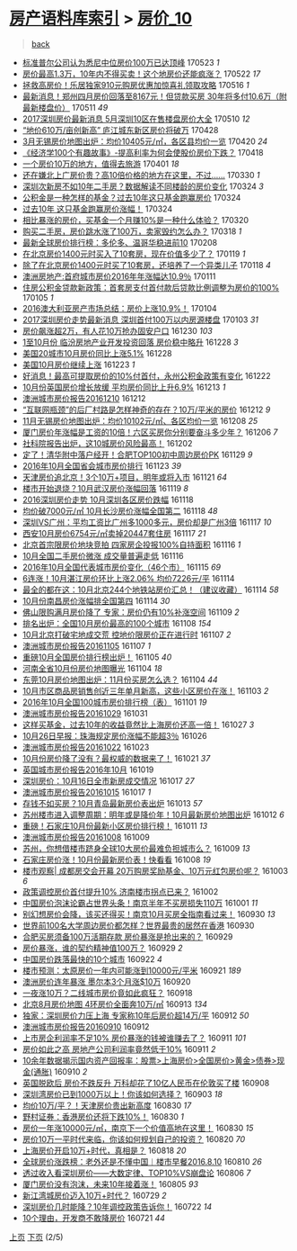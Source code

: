 [房产语料库索引](../../README.md)  > [房价_10](房价_10.md)
====
> [back](../README.md)

- [标准普尔公司认为悉尼中位房价100万已达顶峰](http://jkwz.applinzi.com/ittc/6970808476115665924.html#%E6%A0%87%E5%87%86%E6%99%AE%E5%B0%94%E5%85%AC%E5%8F%B8%E8%AE%A4%E4%B8%BA%E6%82%89%E5%B0%BC%E4%B8%AD%E4%BD%8D%E6%88%BF%E4%BB%B7100%E4%B8%87%E5%B7%B2%E8%BE%BE%E9%A1%B6%E5%B3%B0) 170523 *1* 
- [房价最高1.3万，10年内不得买卖！这个地房价还能疯涨？](http://jkwz.applinzi.com/ittc/6970407168418251780.html#%E6%88%BF%E4%BB%B7%E6%9C%80%E9%AB%981.3%E4%B8%87%EF%BC%8C10%E5%B9%B4%E5%86%85%E4%B8%8D%E5%BE%97%E4%B9%B0%E5%8D%96%EF%BC%81%E8%BF%99%E4%B8%AA%E5%9C%B0%E6%88%BF%E4%BB%B7%E8%BF%98%E8%83%BD%E7%96%AF%E6%B6%A8%EF%BC%9F) 170522 *17* 
- [拯救高房价！乐居独家910元购房优惠加惊喜礼领取攻略](http://jkwz.applinzi.com/ittc/6968252640906445828.html#%E6%8B%AF%E6%95%91%E9%AB%98%E6%88%BF%E4%BB%B7%EF%BC%81%E4%B9%90%E5%B1%85%E7%8B%AC%E5%AE%B6910%E5%85%83%E8%B4%AD%E6%88%BF%E4%BC%98%E6%83%A0%E5%8A%A0%E6%83%8A%E5%96%9C%E7%A4%BC%E9%A2%86%E5%8F%96%E6%94%BB%E7%95%A5) 170516 *1* 
- [最新消息！郑州四月房价回落至8167元！但贷款买房 30年将多付10.6万（附最新楼盘价）](http://jkwz.applinzi.com/ittc/6966550226348278789.html#%E6%9C%80%E6%96%B0%E6%B6%88%E6%81%AF%EF%BC%81%E9%83%91%E5%B7%9E%E5%9B%9B%E6%9C%88%E6%88%BF%E4%BB%B7%E5%9B%9E%E8%90%BD%E8%87%B38167%E5%85%83%EF%BC%81%E4%BD%86%E8%B4%B7%E6%AC%BE%E4%B9%B0%E6%88%BF+30%E5%B9%B4%E5%B0%86%E5%A4%9A%E4%BB%9810.6%E4%B8%87%EF%BC%88%E9%99%84%E6%9C%80%E6%96%B0%E6%A5%BC%E7%9B%98%E4%BB%B7%EF%BC%89) 170511 *49* 
- [2017深圳房价最新消息 5月深圳10区在售楼盘房价大全](http://jkwz.applinzi.com/ittc/6965933827976332293.html#2017%E6%B7%B1%E5%9C%B3%E6%88%BF%E4%BB%B7%E6%9C%80%E6%96%B0%E6%B6%88%E6%81%AF+5%E6%9C%88%E6%B7%B1%E5%9C%B310%E5%8C%BA%E5%9C%A8%E5%94%AE%E6%A5%BC%E7%9B%98%E6%88%BF%E4%BB%B7%E5%A4%A7%E5%85%A8) 170510 *12* 
- [“地价610万/亩创新高” 庐江城东新区房价将破万](http://jkwz.applinzi.com/ittc/6961631489958609925.html#%E2%80%9C%E5%9C%B0%E4%BB%B7610%E4%B8%87%2F%E4%BA%A9%E5%88%9B%E6%96%B0%E9%AB%98%E2%80%9D+%E5%BA%90%E6%B1%9F%E5%9F%8E%E4%B8%9C%E6%96%B0%E5%8C%BA%E6%88%BF%E4%BB%B7%E5%B0%86%E7%A0%B4%E4%B8%87) 170428  
- [3月无锡房价地图出炉：均价10405元/㎡，各区县均价一览](http://jkwz.applinzi.com/ittc/6958566055306855428.html#3%E6%9C%88%E6%97%A0%E9%94%A1%E6%88%BF%E4%BB%B7%E5%9C%B0%E5%9B%BE%E5%87%BA%E7%82%89%EF%BC%9A%E5%9D%87%E4%BB%B710405%E5%85%83%2F%E3%8E%A1%EF%BC%8C%E5%90%84%E5%8C%BA%E5%8E%BF%E5%9D%87%E4%BB%B7%E4%B8%80%E8%A7%88) 170420 *24* 
- [《经济学100个有趣故事》-提高利率为何会使股价房价下跌？](http://jkwz.applinzi.com/ittc/6958007656974386180.html#%E3%80%8A%E7%BB%8F%E6%B5%8E%E5%AD%A6100%E4%B8%AA%E6%9C%89%E8%B6%A3%E6%95%85%E4%BA%8B%E3%80%8B-%E6%8F%90%E9%AB%98%E5%88%A9%E7%8E%87%E4%B8%BA%E4%BD%95%E4%BC%9A%E4%BD%BF%E8%82%A1%E4%BB%B7%E6%88%BF%E4%BB%B7%E4%B8%8B%E8%B7%8C%EF%BC%9F) 170418  
- [一个房价10万的地方，值得去旅游](http://jkwz.applinzi.com/ittc/6951551996254487556.html#%E4%B8%80%E4%B8%AA%E6%88%BF%E4%BB%B710%E4%B8%87%E7%9A%84%E5%9C%B0%E6%96%B9%EF%BC%8C%E5%80%BC%E5%BE%97%E5%8E%BB%E6%97%85%E6%B8%B8) 170401 *18* 
- [还在嫌北上广房价贵？高10倍价格的地方在这里，不过……](http://jkwz.applinzi.com/ittc/6950827663794111492.html#%E8%BF%98%E5%9C%A8%E5%AB%8C%E5%8C%97%E4%B8%8A%E5%B9%BF%E6%88%BF%E4%BB%B7%E8%B4%B5%EF%BC%9F%E9%AB%9810%E5%80%8D%E4%BB%B7%E6%A0%BC%E7%9A%84%E5%9C%B0%E6%96%B9%E5%9C%A8%E8%BF%99%E9%87%8C%EF%BC%8C%E4%B8%8D%E8%BF%87%E2%80%A6%E2%80%A6) 170330 *1* 
- [深圳次新房不如10年二手房？数据解读不同楼龄的房价变化](http://jkwz.applinzi.com/ittc/6948621712332686340.html#%E6%B7%B1%E5%9C%B3%E6%AC%A1%E6%96%B0%E6%88%BF%E4%B8%8D%E5%A6%8210%E5%B9%B4%E4%BA%8C%E6%89%8B%E6%88%BF%EF%BC%9F%E6%95%B0%E6%8D%AE%E8%A7%A3%E8%AF%BB%E4%B8%8D%E5%90%8C%E6%A5%BC%E9%BE%84%E7%9A%84%E6%88%BF%E4%BB%B7%E5%8F%98%E5%8C%96) 170324 *3* 
- [公积金是一种怎样的基金？过去10年这只基金跑赢房价](http://jkwz.applinzi.com/ittc/6948595712769131524.html#%E5%85%AC%E7%A7%AF%E9%87%91%E6%98%AF%E4%B8%80%E7%A7%8D%E6%80%8E%E6%A0%B7%E7%9A%84%E5%9F%BA%E9%87%91%EF%BC%9F%E8%BF%87%E5%8E%BB10%E5%B9%B4%E8%BF%99%E5%8F%AA%E5%9F%BA%E9%87%91%E8%B7%91%E8%B5%A2%E6%88%BF%E4%BB%B7) 170324  
- [过去10年 这只基金跑赢房价涨幅！](http://jkwz.applinzi.com/ittc/6948585920738624517.html#%E8%BF%87%E5%8E%BB10%E5%B9%B4+%E8%BF%99%E5%8F%AA%E5%9F%BA%E9%87%91%E8%B7%91%E8%B5%A2%E6%88%BF%E4%BB%B7%E6%B6%A8%E5%B9%85%EF%BC%81) 170324  
- [相比暴涨的房价，买基金一个月赚10%是一种什么体验？](http://jkwz.applinzi.com/ittc/6947232704264406021.html#%E7%9B%B8%E6%AF%94%E6%9A%B4%E6%B6%A8%E7%9A%84%E6%88%BF%E4%BB%B7%EF%BC%8C%E4%B9%B0%E5%9F%BA%E9%87%91%E4%B8%80%E4%B8%AA%E6%9C%88%E8%B5%9A10%25%E6%98%AF%E4%B8%80%E7%A7%8D%E4%BB%80%E4%B9%88%E4%BD%93%E9%AA%8C%EF%BC%9F) 170320  
- [购买二手房，房价跳水涨了100万，卖家毁约怎么办？](http://jkwz.applinzi.com/ittc/6946454883908715524.html#%E8%B4%AD%E4%B9%B0%E4%BA%8C%E6%89%8B%E6%88%BF%EF%BC%8C%E6%88%BF%E4%BB%B7%E8%B7%B3%E6%B0%B4%E6%B6%A8%E4%BA%86100%E4%B8%87%EF%BC%8C%E5%8D%96%E5%AE%B6%E6%AF%81%E7%BA%A6%E6%80%8E%E4%B9%88%E5%8A%9E%EF%BC%9F) 170318 *1* 
- [最新全球房价排行榜：多伦多、温哥华稳进前10](http://jkwz.applinzi.com/ittc/6932115262731191300.html#%E6%9C%80%E6%96%B0%E5%85%A8%E7%90%83%E6%88%BF%E4%BB%B7%E6%8E%92%E8%A1%8C%E6%A6%9C%EF%BC%9A%E5%A4%9A%E4%BC%A6%E5%A4%9A%E3%80%81%E6%B8%A9%E5%93%A5%E5%8D%8E%E7%A8%B3%E8%BF%9B%E5%89%8D10) 170208  
- [在北京房价1400元时买入了10套房，现在价值多少了？](http://jkwz.applinzi.com/ittc/6924838844020294661.html#%E5%9C%A8%E5%8C%97%E4%BA%AC%E6%88%BF%E4%BB%B71400%E5%85%83%E6%97%B6%E4%B9%B0%E5%85%A5%E4%BA%8610%E5%A5%97%E6%88%BF%EF%BC%8C%E7%8E%B0%E5%9C%A8%E4%BB%B7%E5%80%BC%E5%A4%9A%E5%B0%91%E4%BA%86%EF%BC%9F) 170119 *1* 
- [除了在北京房价1400元时买了10套房，还培养了一个异类儿子](http://jkwz.applinzi.com/ittc/6924514831968502788.html#%E9%99%A4%E4%BA%86%E5%9C%A8%E5%8C%97%E4%BA%AC%E6%88%BF%E4%BB%B71400%E5%85%83%E6%97%B6%E4%B9%B0%E4%BA%8610%E5%A5%97%E6%88%BF%EF%BC%8C%E8%BF%98%E5%9F%B9%E5%85%BB%E4%BA%86%E4%B8%80%E4%B8%AA%E5%BC%82%E7%B1%BB%E5%84%BF%E5%AD%90) 170118 *4* 
- [澳洲房地产:首府城市房价2016年年涨幅达10.9％](http://jkwz.applinzi.com/ittc/6921872848141681669.html#%E6%BE%B3%E6%B4%B2%E6%88%BF%E5%9C%B0%E4%BA%A7%3A%E9%A6%96%E5%BA%9C%E5%9F%8E%E5%B8%82%E6%88%BF%E4%BB%B72016%E5%B9%B4%E5%B9%B4%E6%B6%A8%E5%B9%85%E8%BE%BE10.9%EF%BC%85) 170111  
- [住房公积金贷款新政策：首套房支付首付款后贷款比例调整为房价的100%](http://jkwz.applinzi.com/ittc/6919767843423126533.html#%E4%BD%8F%E6%88%BF%E5%85%AC%E7%A7%AF%E9%87%91%E8%B4%B7%E6%AC%BE%E6%96%B0%E6%94%BF%E7%AD%96%EF%BC%9A%E9%A6%96%E5%A5%97%E6%88%BF%E6%94%AF%E4%BB%98%E9%A6%96%E4%BB%98%E6%AC%BE%E5%90%8E%E8%B4%B7%E6%AC%BE%E6%AF%94%E4%BE%8B%E8%B0%83%E6%95%B4%E4%B8%BA%E6%88%BF%E4%BB%B7%E7%9A%84100%25) 170105 *1* 
- [2016澳大利亚房产市场总结：房价上涨10.9%！](http://jkwz.applinzi.com/ittc/6919333865000010757.html#2016%E6%BE%B3%E5%A4%A7%E5%88%A9%E4%BA%9A%E6%88%BF%E4%BA%A7%E5%B8%82%E5%9C%BA%E6%80%BB%E7%BB%93%EF%BC%9A%E6%88%BF%E4%BB%B7%E4%B8%8A%E6%B6%A810.9%25%EF%BC%81) 170104  
- [2017深圳房价走势最新消息 深圳首付100万以内房源楼盘](http://jkwz.applinzi.com/ittc/6918839944062960644.html#2017%E6%B7%B1%E5%9C%B3%E6%88%BF%E4%BB%B7%E8%B5%B0%E5%8A%BF%E6%9C%80%E6%96%B0%E6%B6%88%E6%81%AF+%E6%B7%B1%E5%9C%B3%E9%A6%96%E4%BB%98100%E4%B8%87%E4%BB%A5%E5%86%85%E6%88%BF%E6%BA%90%E6%A5%BC%E7%9B%98) 170103 *31* 
- [房价飙涨超2万，有人花10万抢办固安户口](http://jkwz.applinzi.com/ittc/6917324321692582916.html#%E6%88%BF%E4%BB%B7%E9%A3%99%E6%B6%A8%E8%B6%852%E4%B8%87%EF%BC%8C%E6%9C%89%E4%BA%BA%E8%8A%B110%E4%B8%87%E6%8A%A2%E5%8A%9E%E5%9B%BA%E5%AE%89%E6%88%B7%E5%8F%A3) 161230 *103* 
- [1至10月份 临汾房地产业开发投资回落 房价稳中略升](http://jkwz.applinzi.com/ittc/6916638701953483781.html#1%E8%87%B310%E6%9C%88%E4%BB%BD+%E4%B8%B4%E6%B1%BE%E6%88%BF%E5%9C%B0%E4%BA%A7%E4%B8%9A%E5%BC%80%E5%8F%91%E6%8A%95%E8%B5%84%E5%9B%9E%E8%90%BD+%E6%88%BF%E4%BB%B7%E7%A8%B3%E4%B8%AD%E7%95%A5%E5%8D%87) 161228 *3* 
- [美国20城市10月房价同比上涨5.1%](http://jkwz.applinzi.com/ittc/6916546264614568964.html#%E7%BE%8E%E5%9B%BD20%E5%9F%8E%E5%B8%8210%E6%9C%88%E6%88%BF%E4%BB%B7%E5%90%8C%E6%AF%94%E4%B8%8A%E6%B6%A85.1%25) 161228  
- [美国10月房价继续上涨](http://jkwz.applinzi.com/ittc/6914758882525447173.html#%E7%BE%8E%E5%9B%BD10%E6%9C%88%E6%88%BF%E4%BB%B7%E7%BB%A7%E7%BB%AD%E4%B8%8A%E6%B6%A8) 161223 *1* 
- [好消息！最高可提取房价的10%付首付，永州公积金政策有变化](http://jkwz.applinzi.com/ittc/6914563652899570693.html#%E5%A5%BD%E6%B6%88%E6%81%AF%EF%BC%81%E6%9C%80%E9%AB%98%E5%8F%AF%E6%8F%90%E5%8F%96%E6%88%BF%E4%BB%B7%E7%9A%8410%25%E4%BB%98%E9%A6%96%E4%BB%98%EF%BC%8C%E6%B0%B8%E5%B7%9E%E5%85%AC%E7%A7%AF%E9%87%91%E6%94%BF%E7%AD%96%E6%9C%89%E5%8F%98%E5%8C%96) 161222  
- [10月份英国房价增长放缓 平均房价同比上升6.9%](http://jkwz.applinzi.com/ittc/6911195955725861893.html#10%E6%9C%88%E4%BB%BD%E8%8B%B1%E5%9B%BD%E6%88%BF%E4%BB%B7%E5%A2%9E%E9%95%BF%E6%94%BE%E7%BC%93+%E5%B9%B3%E5%9D%87%E6%88%BF%E4%BB%B7%E5%90%8C%E6%AF%94%E4%B8%8A%E5%8D%876.9%25) 161213 *1* 
- [澳洲城市房价报告20161210](http://jkwz.applinzi.com/ittc/6910485833047344133.html#%E6%BE%B3%E6%B4%B2%E5%9F%8E%E5%B8%82%E6%88%BF%E4%BB%B7%E6%8A%A5%E5%91%8A20161210) 161212  
- [“互联网瓶颈”的后厂村路是怎样神奇的存在？10万/平米的房价](http://jkwz.applinzi.com/ittc/6910101044939195396.html#%E2%80%9C%E4%BA%92%E8%81%94%E7%BD%91%E7%93%B6%E9%A2%88%E2%80%9D%E7%9A%84%E5%90%8E%E5%8E%82%E6%9D%91%E8%B7%AF%E6%98%AF%E6%80%8E%E6%A0%B7%E7%A5%9E%E5%A5%87%E7%9A%84%E5%AD%98%E5%9C%A8%EF%BC%9F10%E4%B8%87%2F%E5%B9%B3%E7%B1%B3%E7%9A%84%E6%88%BF%E4%BB%B7) 161212 *9* 
- [11月无锡房价地图出炉：均价10102元/㎡、各区均价一览](http://jkwz.applinzi.com/ittc/6909311492565763077.html#11%E6%9C%88%E6%97%A0%E9%94%A1%E6%88%BF%E4%BB%B7%E5%9C%B0%E5%9B%BE%E5%87%BA%E7%82%89%EF%BC%9A%E5%9D%87%E4%BB%B710102%E5%85%83%2F%E3%8E%A1%E3%80%81%E5%90%84%E5%8C%BA%E5%9D%87%E4%BB%B7%E4%B8%80%E8%A7%88) 161208 *25* 
- [厦门房价年涨幅是工资的10倍！六区买房你分别要奋斗多少年？](http://jkwz.applinzi.com/ittc/6908434568373076997.html#%E5%8E%A6%E9%97%A8%E6%88%BF%E4%BB%B7%E5%B9%B4%E6%B6%A8%E5%B9%85%E6%98%AF%E5%B7%A5%E8%B5%84%E7%9A%8410%E5%80%8D%EF%BC%81%E5%85%AD%E5%8C%BA%E4%B9%B0%E6%88%BF%E4%BD%A0%E5%88%86%E5%88%AB%E8%A6%81%E5%A5%8B%E6%96%97%E5%A4%9A%E5%B0%91%E5%B9%B4%EF%BC%9F) 161206 *7* 
- [社科院报告出炉，这10城房价风险最高！](http://jkwz.applinzi.com/ittc/6907076071685358597.html#%E7%A4%BE%E7%A7%91%E9%99%A2%E6%8A%A5%E5%91%8A%E5%87%BA%E7%82%89%EF%BC%8C%E8%BF%9910%E5%9F%8E%E6%88%BF%E4%BB%B7%E9%A3%8E%E9%99%A9%E6%9C%80%E9%AB%98%EF%BC%81) 161202  
- [定了！清华附中落户经开！合肥TOP100初中周边房价PK](http://jkwz.applinzi.com/ittc/6905997522450777093.html#%E5%AE%9A%E4%BA%86%EF%BC%81%E6%B8%85%E5%8D%8E%E9%99%84%E4%B8%AD%E8%90%BD%E6%88%B7%E7%BB%8F%E5%BC%80%EF%BC%81%E5%90%88%E8%82%A5TOP100%E5%88%9D%E4%B8%AD%E5%91%A8%E8%BE%B9%E6%88%BF%E4%BB%B7PK) 161129 *9* 
- [2016年10月全国省会城市房价排行](http://jkwz.applinzi.com/ittc/6903753872035546117.html#2016%E5%B9%B410%E6%9C%88%E5%85%A8%E5%9B%BD%E7%9C%81%E4%BC%9A%E5%9F%8E%E5%B8%82%E6%88%BF%E4%BB%B7%E6%8E%92%E8%A1%8C) 161123 *39* 
- [天津房价追北京！3个10万+项目，明年或将入市](http://jkwz.applinzi.com/ittc/6902873611626349573.html#%E5%A4%A9%E6%B4%A5%E6%88%BF%E4%BB%B7%E8%BF%BD%E5%8C%97%E4%BA%AC%EF%BC%813%E4%B8%AA10%E4%B8%87%2B%E9%A1%B9%E7%9B%AE%EF%BC%8C%E6%98%8E%E5%B9%B4%E6%88%96%E5%B0%86%E5%85%A5%E5%B8%82) 161121 *64* 
- [楼市开始退烧？10月武汉房价涨幅回落](http://jkwz.applinzi.com/ittc/6902127770099778564.html#%E6%A5%BC%E5%B8%82%E5%BC%80%E5%A7%8B%E9%80%80%E7%83%A7%EF%BC%9F10%E6%9C%88%E6%AD%A6%E6%B1%89%E6%88%BF%E4%BB%B7%E6%B6%A8%E5%B9%85%E5%9B%9E%E8%90%BD) 161119 *8* 
- [2016深圳房价走势 10月深圳各区房价跌幅](http://jkwz.applinzi.com/ittc/6901881355708679172.html#2016%E6%B7%B1%E5%9C%B3%E6%88%BF%E4%BB%B7%E8%B5%B0%E5%8A%BF+10%E6%9C%88%E6%B7%B1%E5%9C%B3%E5%90%84%E5%8C%BA%E6%88%BF%E4%BB%B7%E8%B7%8C%E5%B9%85) 161118  
- [均价破7000元/㎡ 10月长沙房价涨幅全国第二](http://jkwz.applinzi.com/ittc/6901768739157967877.html#%E5%9D%87%E4%BB%B7%E7%A0%B47000%E5%85%83%2F%E3%8E%A1+10%E6%9C%88%E9%95%BF%E6%B2%99%E6%88%BF%E4%BB%B7%E6%B6%A8%E5%B9%85%E5%85%A8%E5%9B%BD%E7%AC%AC%E4%BA%8C) 161118 *48* 
- [深圳VS广州：平均工资比广州多1000多元，房价却是广州3倍](http://jkwz.applinzi.com/ittc/6901517679294153732.html#%E6%B7%B1%E5%9C%B3VS%E5%B9%BF%E5%B7%9E%EF%BC%9A%E5%B9%B3%E5%9D%87%E5%B7%A5%E8%B5%84%E6%AF%94%E5%B9%BF%E5%B7%9E%E5%A4%9A1000%E5%A4%9A%E5%85%83%EF%BC%8C%E6%88%BF%E4%BB%B7%E5%8D%B4%E6%98%AF%E5%B9%BF%E5%B7%9E3%E5%80%8D) 161117 *10* 
- [西安10月房价6754元/㎡卖掉20447套住房](http://jkwz.applinzi.com/ittc/6901387035092190212.html#%E8%A5%BF%E5%AE%8910%E6%9C%88%E6%88%BF%E4%BB%B76754%E5%85%83%2F%E3%8E%A1%E5%8D%96%E6%8E%8920447%E5%A5%97%E4%BD%8F%E6%88%BF) 161117 *21* 
- [北京首宗限房价地块竞拍 四家房企投报100%自持面积](http://jkwz.applinzi.com/ittc/6901134145987544068.html#%E5%8C%97%E4%BA%AC%E9%A6%96%E5%AE%97%E9%99%90%E6%88%BF%E4%BB%B7%E5%9C%B0%E5%9D%97%E7%AB%9E%E6%8B%8D+%E5%9B%9B%E5%AE%B6%E6%88%BF%E4%BC%81%E6%8A%95%E6%8A%A5100%25%E8%87%AA%E6%8C%81%E9%9D%A2%E7%A7%AF) 161116 *1* 
- [10月全国二手房价微涨 成交量普遍走低](http://jkwz.applinzi.com/ittc/6901031397178737668.html#10%E6%9C%88%E5%85%A8%E5%9B%BD%E4%BA%8C%E6%89%8B%E6%88%BF%E4%BB%B7%E5%BE%AE%E6%B6%A8+%E6%88%90%E4%BA%A4%E9%87%8F%E6%99%AE%E9%81%8D%E8%B5%B0%E4%BD%8E) 161116  
- [2016年10月全国代表城市房价变化（46个市）](http://jkwz.applinzi.com/ittc/6900703120513844228.html#2016%E5%B9%B410%E6%9C%88%E5%85%A8%E5%9B%BD%E4%BB%A3%E8%A1%A8%E5%9F%8E%E5%B8%82%E6%88%BF%E4%BB%B7%E5%8F%98%E5%8C%96%EF%BC%8846%E4%B8%AA%E5%B8%82%EF%BC%89) 161115 *69* 
- [6连涨！10月湛江房价环比上涨2.06% 均价7226元/平](http://jkwz.applinzi.com/ittc/6900306700388533252.html#6%E8%BF%9E%E6%B6%A8%EF%BC%8110%E6%9C%88%E6%B9%9B%E6%B1%9F%E6%88%BF%E4%BB%B7%E7%8E%AF%E6%AF%94%E4%B8%8A%E6%B6%A82.06%25+%E5%9D%87%E4%BB%B77226%E5%85%83%2F%E5%B9%B3) 161114  
- [最全的都在这：10月北京244个地铁站房价汇总！（建议收藏）](http://jkwz.applinzi.com/ittc/6900296127663834116.html#%E6%9C%80%E5%85%A8%E7%9A%84%E9%83%BD%E5%9C%A8%E8%BF%99%EF%BC%9A10%E6%9C%88%E5%8C%97%E4%BA%AC244%E4%B8%AA%E5%9C%B0%E9%93%81%E7%AB%99%E6%88%BF%E4%BB%B7%E6%B1%87%E6%80%BB%EF%BC%81%EF%BC%88%E5%BB%BA%E8%AE%AE%E6%94%B6%E8%97%8F%EF%BC%89) 161114 *58* 
- [10月份南昌房价涨幅排全国第四](http://jkwz.applinzi.com/ittc/6900253719974642692.html#10%E6%9C%88%E4%BB%BD%E5%8D%97%E6%98%8C%E6%88%BF%E4%BB%B7%E6%B6%A8%E5%B9%85%E6%8E%92%E5%85%A8%E5%9B%BD%E7%AC%AC%E5%9B%9B) 161114 *30* 
- [佛山限购满月房价降了 专家：房价仍有10%补涨空间](http://jkwz.applinzi.com/ittc/6898413532202140677.html#%E4%BD%9B%E5%B1%B1%E9%99%90%E8%B4%AD%E6%BB%A1%E6%9C%88%E6%88%BF%E4%BB%B7%E9%99%8D%E4%BA%86+%E4%B8%93%E5%AE%B6%EF%BC%9A%E6%88%BF%E4%BB%B7%E4%BB%8D%E6%9C%8910%25%E8%A1%A5%E6%B6%A8%E7%A9%BA%E9%97%B4) 161109 *2* 
- [排名出炉：全国10月房价最高的100个城市](http://jkwz.applinzi.com/ittc/6897748253432349701.html#%E6%8E%92%E5%90%8D%E5%87%BA%E7%82%89%EF%BC%9A%E5%85%A8%E5%9B%BD10%E6%9C%88%E6%88%BF%E4%BB%B7%E6%9C%80%E9%AB%98%E7%9A%84100%E4%B8%AA%E5%9F%8E%E5%B8%82) 161108 *154* 
- [10月北京打破宅地成交荒 控地价限房价正在进行时](http://jkwz.applinzi.com/ittc/6897712196124935172.html#10%E6%9C%88%E5%8C%97%E4%BA%AC%E6%89%93%E7%A0%B4%E5%AE%85%E5%9C%B0%E6%88%90%E4%BA%A4%E8%8D%92+%E6%8E%A7%E5%9C%B0%E4%BB%B7%E9%99%90%E6%88%BF%E4%BB%B7%E6%AD%A3%E5%9C%A8%E8%BF%9B%E8%A1%8C%E6%97%B6) 161107 *2* 
- [澳洲城市房价报告20161105](http://jkwz.applinzi.com/ittc/6897406548199867397.html#%E6%BE%B3%E6%B4%B2%E5%9F%8E%E5%B8%82%E6%88%BF%E4%BB%B7%E6%8A%A5%E5%91%8A20161105) 161107 *1* 
- [重磅10月全国房价排行榜出炉！](http://jkwz.applinzi.com/ittc/6896967250476532740.html#%E9%87%8D%E7%A3%8510%E6%9C%88%E5%85%A8%E5%9B%BD%E6%88%BF%E4%BB%B7%E6%8E%92%E8%A1%8C%E6%A6%9C%E5%87%BA%E7%82%89%EF%BC%81) 161105 *40* 
- [河南全省10月份房价地图曝光](http://jkwz.applinzi.com/ittc/6896604425761588228.html#%E6%B2%B3%E5%8D%97%E5%85%A8%E7%9C%8110%E6%9C%88%E4%BB%BD%E6%88%BF%E4%BB%B7%E5%9C%B0%E5%9B%BE%E6%9B%9D%E5%85%89) 161104 *18* 
- [东莞10月房价地图出炉：11月份买房怎么选？](http://jkwz.applinzi.com/ittc/6896577239902061572.html#%E4%B8%9C%E8%8E%9E10%E6%9C%88%E6%88%BF%E4%BB%B7%E5%9C%B0%E5%9B%BE%E5%87%BA%E7%82%89%EF%BC%9A11%E6%9C%88%E4%BB%BD%E4%B9%B0%E6%88%BF%E6%80%8E%E4%B9%88%E9%80%89%EF%BC%9F) 161104 *44* 
- [10月市区商品房销售创近三年单月新高，这些小区房价在涨！](http://jkwz.applinzi.com/ittc/6896296236834882564.html#10%E6%9C%88%E5%B8%82%E5%8C%BA%E5%95%86%E5%93%81%E6%88%BF%E9%94%80%E5%94%AE%E5%88%9B%E8%BF%91%E4%B8%89%E5%B9%B4%E5%8D%95%E6%9C%88%E6%96%B0%E9%AB%98%EF%BC%8C%E8%BF%99%E4%BA%9B%E5%B0%8F%E5%8C%BA%E6%88%BF%E4%BB%B7%E5%9C%A8%E6%B6%A8%EF%BC%81) 161103 *2* 
- [2016年10月全国100城市房价排行榜（表）](http://jkwz.applinzi.com/ittc/6895552471878861828.html#2016%E5%B9%B410%E6%9C%88%E5%85%A8%E5%9B%BD100%E5%9F%8E%E5%B8%82%E6%88%BF%E4%BB%B7%E6%8E%92%E8%A1%8C%E6%A6%9C%EF%BC%88%E8%A1%A8%EF%BC%89) 161101 *19* 
- [澳洲城市房价报告20161029](http://jkwz.applinzi.com/ittc/6894824986702775300.html#%E6%BE%B3%E6%B4%B2%E5%9F%8E%E5%B8%82%E6%88%BF%E4%BB%B7%E6%8A%A5%E5%91%8A20161029) 161031  
- [这样买基金，过去10年的收益竟然比上海房价还高一倍！](http://jkwz.applinzi.com/ittc/6893689016238474244.html#%E8%BF%99%E6%A0%B7%E4%B9%B0%E5%9F%BA%E9%87%91%EF%BC%8C%E8%BF%87%E5%8E%BB10%E5%B9%B4%E7%9A%84%E6%94%B6%E7%9B%8A%E7%AB%9F%E7%84%B6%E6%AF%94%E4%B8%8A%E6%B5%B7%E6%88%BF%E4%BB%B7%E8%BF%98%E9%AB%98%E4%B8%80%E5%80%8D%EF%BC%81) 161027 *3* 
- [10月26日早报：珠海规定房价涨幅不能超3％](http://jkwz.applinzi.com/ittc/6893231534135313413.html#10%E6%9C%8826%E6%97%A5%E6%97%A9%E6%8A%A5%EF%BC%9A%E7%8F%A0%E6%B5%B7%E8%A7%84%E5%AE%9A%E6%88%BF%E4%BB%B7%E6%B6%A8%E5%B9%85%E4%B8%8D%E8%83%BD%E8%B6%853%EF%BC%85) 161026  
- [澳洲城市房价报告20161022](http://jkwz.applinzi.com/ittc/6892210226714903556.html#%E6%BE%B3%E6%B4%B2%E5%9F%8E%E5%B8%82%E6%88%BF%E4%BB%B7%E6%8A%A5%E5%91%8A20161022) 161023  
- [10月份房价降了没有？最权威的数据来了！](http://jkwz.applinzi.com/ittc/6891449443194242052.html#10%E6%9C%88%E4%BB%BD%E6%88%BF%E4%BB%B7%E9%99%8D%E4%BA%86%E6%B2%A1%E6%9C%89%EF%BC%9F%E6%9C%80%E6%9D%83%E5%A8%81%E7%9A%84%E6%95%B0%E6%8D%AE%E6%9D%A5%E4%BA%86%EF%BC%81) 161021 *37* 
- [英国城市房价报告2016年10月](http://jkwz.applinzi.com/ittc/6890659836194194437.html#%E8%8B%B1%E5%9B%BD%E5%9F%8E%E5%B8%82%E6%88%BF%E4%BB%B7%E6%8A%A5%E5%91%8A2016%E5%B9%B410%E6%9C%88) 161019  
- [深圳房价：10月16日全市新房成交情况](http://jkwz.applinzi.com/ittc/6889878895796421636.html#%E6%B7%B1%E5%9C%B3%E6%88%BF%E4%BB%B7%EF%BC%9A10%E6%9C%8816%E6%97%A5%E5%85%A8%E5%B8%82%E6%96%B0%E6%88%BF%E6%88%90%E4%BA%A4%E6%83%85%E5%86%B5) 161017 *27* 
- [澳洲城市房价报告20161015](http://jkwz.applinzi.com/ittc/6889268085994816517.html#%E6%BE%B3%E6%B4%B2%E5%9F%8E%E5%B8%82%E6%88%BF%E4%BB%B7%E6%8A%A5%E5%91%8A20161015) 161017 *1* 
- [存钱不如买房？10月青岛最新房价表出炉](http://jkwz.applinzi.com/ittc/6888485957963088901.html#%E5%AD%98%E9%92%B1%E4%B8%8D%E5%A6%82%E4%B9%B0%E6%88%BF%EF%BC%9F10%E6%9C%88%E9%9D%92%E5%B2%9B%E6%9C%80%E6%96%B0%E6%88%BF%E4%BB%B7%E8%A1%A8%E5%87%BA%E7%82%89) 161013 *57* 
- [苏州楼市进入调整周期：明年或是降价年！10月最新房价地图出炉](http://jkwz.applinzi.com/ittc/6888049696236372996.html#%E8%8B%8F%E5%B7%9E%E6%A5%BC%E5%B8%82%E8%BF%9B%E5%85%A5%E8%B0%83%E6%95%B4%E5%91%A8%E6%9C%9F%EF%BC%9A%E6%98%8E%E5%B9%B4%E6%88%96%E6%98%AF%E9%99%8D%E4%BB%B7%E5%B9%B4%EF%BC%8110%E6%9C%88%E6%9C%80%E6%96%B0%E6%88%BF%E4%BB%B7%E5%9C%B0%E5%9B%BE%E5%87%BA%E7%82%89) 161012 *6* 
- [重磅！石家庄10月份最新小区房价排行榜！](http://jkwz.applinzi.com/ittc/6887739818372498436.html#%E9%87%8D%E7%A3%85%EF%BC%81%E7%9F%B3%E5%AE%B6%E5%BA%8410%E6%9C%88%E4%BB%BD%E6%9C%80%E6%96%B0%E5%B0%8F%E5%8C%BA%E6%88%BF%E4%BB%B7%E6%8E%92%E8%A1%8C%E6%A6%9C%EF%BC%81) 161011 *13* 
- [澳洲城市房价报告20161008](http://jkwz.applinzi.com/ittc/6886725359680095237.html#%E6%BE%B3%E6%B4%B2%E5%9F%8E%E5%B8%82%E6%88%BF%E4%BB%B7%E6%8A%A5%E5%91%8A20161008) 161009  
- [苏州，你想借楼市跻身全球10大房价最难负担城市么？](http://jkwz.applinzi.com/ittc/6886563667239240708.html#%E8%8B%8F%E5%B7%9E%EF%BC%8C%E4%BD%A0%E6%83%B3%E5%80%9F%E6%A5%BC%E5%B8%82%E8%B7%BB%E8%BA%AB%E5%85%A8%E7%90%8310%E5%A4%A7%E6%88%BF%E4%BB%B7%E6%9C%80%E9%9A%BE%E8%B4%9F%E6%8B%85%E5%9F%8E%E5%B8%82%E4%B9%88%EF%BC%9F) 161009 *13* 
- [石家庄房价涨！10月份最新房价表！快看看](http://jkwz.applinzi.com/ittc/6886638909940827141.html#%E7%9F%B3%E5%AE%B6%E5%BA%84%E6%88%BF%E4%BB%B7%E6%B6%A8%EF%BC%8110%E6%9C%88%E4%BB%BD%E6%9C%80%E6%96%B0%E6%88%BF%E4%BB%B7%E8%A1%A8%EF%BC%81%E5%BF%AB%E7%9C%8B%E7%9C%8B) 161008 *19* 
- [楼市观察| 成都房交会开幕 20万购房奖励基金、10万元红包房价呢？](http://jkwz.applinzi.com/ittc/6884868285996205061.html#%E6%A5%BC%E5%B8%82%E8%A7%82%E5%AF%9F%7C+%E6%88%90%E9%83%BD%E6%88%BF%E4%BA%A4%E4%BC%9A%E5%BC%80%E5%B9%95+20%E4%B8%87%E8%B4%AD%E6%88%BF%E5%A5%96%E5%8A%B1%E5%9F%BA%E9%87%91%E3%80%8110%E4%B8%87%E5%85%83%E7%BA%A2%E5%8C%85%E6%88%BF%E4%BB%B7%E5%91%A2%EF%BC%9F) 161003 *6* 
- [政策调控房价首付提升10% 济南楼市拐点已来？](http://jkwz.applinzi.com/ittc/6884541618081760261.html#%E6%94%BF%E7%AD%96%E8%B0%83%E6%8E%A7%E6%88%BF%E4%BB%B7%E9%A6%96%E4%BB%98%E6%8F%90%E5%8D%8710%25+%E6%B5%8E%E5%8D%97%E6%A5%BC%E5%B8%82%E6%8B%90%E7%82%B9%E5%B7%B2%E6%9D%A5%EF%BC%9F) 161002  
- [中国房价泡沫论霸占世界头条！南京半年不买房损失110万](http://jkwz.applinzi.com/ittc/6884005776380658692.html#%E4%B8%AD%E5%9B%BD%E6%88%BF%E4%BB%B7%E6%B3%A1%E6%B2%AB%E8%AE%BA%E9%9C%B8%E5%8D%A0%E4%B8%96%E7%95%8C%E5%A4%B4%E6%9D%A1%EF%BC%81%E5%8D%97%E4%BA%AC%E5%8D%8A%E5%B9%B4%E4%B8%8D%E4%B9%B0%E6%88%BF%E6%8D%9F%E5%A4%B1110%E4%B8%87) 161001 *11* 
- [别幻想房价会降，该买还得买！南京10月买房全指南看过来！](http://jkwz.applinzi.com/ittc/6883703342953399300.html#%E5%88%AB%E5%B9%BB%E6%83%B3%E6%88%BF%E4%BB%B7%E4%BC%9A%E9%99%8D%EF%BC%8C%E8%AF%A5%E4%B9%B0%E8%BF%98%E5%BE%97%E4%B9%B0%EF%BC%81%E5%8D%97%E4%BA%AC10%E6%9C%88%E4%B9%B0%E6%88%BF%E5%85%A8%E6%8C%87%E5%8D%97%E7%9C%8B%E8%BF%87%E6%9D%A5%EF%BC%81) 160930 *13* 
- [世界前100名大学周边房价都怎样？世界最贵的居然在香港](http://jkwz.applinzi.com/ittc/6883445921618068485.html#%E4%B8%96%E7%95%8C%E5%89%8D100%E5%90%8D%E5%A4%A7%E5%AD%A6%E5%91%A8%E8%BE%B9%E6%88%BF%E4%BB%B7%E9%83%BD%E6%80%8E%E6%A0%B7%EF%BC%9F%E4%B8%96%E7%95%8C%E6%9C%80%E8%B4%B5%E7%9A%84%E5%B1%85%E7%84%B6%E5%9C%A8%E9%A6%99%E6%B8%AF) 160930  
- [合肥买房须备100万活期存款 房价暴涨是抢出来的？](http://jkwz.applinzi.com/ittc/6883369826860401669.html#%E5%90%88%E8%82%A5%E4%B9%B0%E6%88%BF%E9%A1%BB%E5%A4%87100%E4%B8%87%E6%B4%BB%E6%9C%9F%E5%AD%98%E6%AC%BE+%E6%88%BF%E4%BB%B7%E6%9A%B4%E6%B6%A8%E6%98%AF%E6%8A%A2%E5%87%BA%E6%9D%A5%E7%9A%84%EF%BC%9F) 160929  
- [房价暴涨，谁的契约精神值100万？](http://jkwz.applinzi.com/ittc/6883178170492126212.html#%E6%88%BF%E4%BB%B7%E6%9A%B4%E6%B6%A8%EF%BC%8C%E8%B0%81%E7%9A%84%E5%A5%91%E7%BA%A6%E7%B2%BE%E7%A5%9E%E5%80%BC100%E4%B8%87%EF%BC%9F) 160929 *2* 
- [中国房价跌落最快的10个城市](http://jkwz.applinzi.com/ittc/6880686104545592325.html#%E4%B8%AD%E5%9B%BD%E6%88%BF%E4%BB%B7%E8%B7%8C%E8%90%BD%E6%9C%80%E5%BF%AB%E7%9A%8410%E4%B8%AA%E5%9F%8E%E5%B8%82) 160922 *4* 
- [楼市预测：太原房价一年内可能涨到10000元/平米](http://jkwz.applinzi.com/ittc/6880451592121222148.html#%E6%A5%BC%E5%B8%82%E9%A2%84%E6%B5%8B%EF%BC%9A%E5%A4%AA%E5%8E%9F%E6%88%BF%E4%BB%B7%E4%B8%80%E5%B9%B4%E5%86%85%E5%8F%AF%E8%83%BD%E6%B6%A8%E5%88%B010000%E5%85%83%2F%E5%B9%B3%E7%B1%B3) 160921 *189* 
- [澳洲房价连年暴涨 墨尔本3个月涨$10万](http://jkwz.applinzi.com/ittc/6879976709507515396.html#%E6%BE%B3%E6%B4%B2%E6%88%BF%E4%BB%B7%E8%BF%9E%E5%B9%B4%E6%9A%B4%E6%B6%A8+%E5%A2%A8%E5%B0%94%E6%9C%AC3%E4%B8%AA%E6%9C%88%E6%B6%A8%2410%E4%B8%87) 160920  
- [一夜涨10万？二线城市房价竟如此疯狂？](http://jkwz.applinzi.com/ittc/6879147015178552324.html#%E4%B8%80%E5%A4%9C%E6%B6%A810%E4%B8%87%EF%BC%9F%E4%BA%8C%E7%BA%BF%E5%9F%8E%E5%B8%82%E6%88%BF%E4%BB%B7%E7%AB%9F%E5%A6%82%E6%AD%A4%E7%96%AF%E7%8B%82%EF%BC%9F) 160918  
- [北京8月房价地图 4环房价全面奔10万/㎡](http://jkwz.applinzi.com/ittc/6877271065117590533.html#%E5%8C%97%E4%BA%AC8%E6%9C%88%E6%88%BF%E4%BB%B7%E5%9C%B0%E5%9B%BE+4%E7%8E%AF%E6%88%BF%E4%BB%B7%E5%85%A8%E9%9D%A2%E5%A5%9410%E4%B8%87%2F%E3%8E%A1) 160913 *134* 
- [独家：深圳房价力压上海 专家称10年后房价超14万/平](http://jkwz.applinzi.com/ittc/6877004720245310469.html#%E7%8B%AC%E5%AE%B6%EF%BC%9A%E6%B7%B1%E5%9C%B3%E6%88%BF%E4%BB%B7%E5%8A%9B%E5%8E%8B%E4%B8%8A%E6%B5%B7+%E4%B8%93%E5%AE%B6%E7%A7%B010%E5%B9%B4%E5%90%8E%E6%88%BF%E4%BB%B7%E8%B6%8514%E4%B8%87%2F%E5%B9%B3) 160912 *50* 
- [澳洲城市房价报告20160910](http://jkwz.applinzi.com/ittc/6876627395724968965.html#%E6%BE%B3%E6%B4%B2%E5%9F%8E%E5%B8%82%E6%88%BF%E4%BB%B7%E6%8A%A5%E5%91%8A20160910) 160912  
- [上市房企利润率不足10% 房价暴涨的钱被谁赚去了？](http://jkwz.applinzi.com/ittc/6876732271117206532.html#%E4%B8%8A%E5%B8%82%E6%88%BF%E4%BC%81%E5%88%A9%E6%B6%A6%E7%8E%87%E4%B8%8D%E8%B6%B310%25+%E6%88%BF%E4%BB%B7%E6%9A%B4%E6%B6%A8%E7%9A%84%E9%92%B1%E8%A2%AB%E8%B0%81%E8%B5%9A%E5%8E%BB%E4%BA%86%EF%BC%9F) 160911 *101* 
- [房价如此之高 房地产公司利润率竟然低于10%](http://jkwz.applinzi.com/ittc/6876732270727136261.html#%E6%88%BF%E4%BB%B7%E5%A6%82%E6%AD%A4%E4%B9%8B%E9%AB%98+%E6%88%BF%E5%9C%B0%E4%BA%A7%E5%85%AC%E5%8F%B8%E5%88%A9%E6%B6%A6%E7%8E%87%E7%AB%9F%E7%84%B6%E4%BD%8E%E4%BA%8E10%25) 160911 *2* 
- [10余年数据揭示国内资产回报率：股票&gt;上海房价&gt;全国房价&gt;黄金&gt;债券&gt;现金(通胀)](http://jkwz.applinzi.com/ittc/6876361089280902149.html#10%E4%BD%99%E5%B9%B4%E6%95%B0%E6%8D%AE%E6%8F%AD%E7%A4%BA%E5%9B%BD%E5%86%85%E8%B5%84%E4%BA%A7%E5%9B%9E%E6%8A%A5%E7%8E%87%EF%BC%9A%E8%82%A1%E7%A5%A8%26gt%3B%E4%B8%8A%E6%B5%B7%E6%88%BF%E4%BB%B7%26gt%3B%E5%85%A8%E5%9B%BD%E6%88%BF%E4%BB%B7%26gt%3B%E9%BB%84%E9%87%91%26gt%3B%E5%80%BA%E5%88%B8%26gt%3B%E7%8E%B0%E9%87%91%28%E9%80%9A%E8%83%80%29) 160910 *2* 
- [英国脱欧后 房价不跌反升 万科却花了10亿人民币在伦敦买了楼](http://jkwz.applinzi.com/ittc/6875431462374999045.html#%E8%8B%B1%E5%9B%BD%E8%84%B1%E6%AC%A7%E5%90%8E+%E6%88%BF%E4%BB%B7%E4%B8%8D%E8%B7%8C%E5%8F%8D%E5%8D%87+%E4%B8%87%E7%A7%91%E5%8D%B4%E8%8A%B1%E4%BA%8610%E4%BA%BF%E4%BA%BA%E6%B0%91%E5%B8%81%E5%9C%A8%E4%BC%A6%E6%95%A6%E4%B9%B0%E4%BA%86%E6%A5%BC) 160908  
- [深圳湾房价已到1000万以上！你该如何选择？](http://jkwz.applinzi.com/ittc/6872824625792287749.html#%E6%B7%B1%E5%9C%B3%E6%B9%BE%E6%88%BF%E4%BB%B7%E5%B7%B2%E5%88%B01000%E4%B8%87%E4%BB%A5%E4%B8%8A%EF%BC%81%E4%BD%A0%E8%AF%A5%E5%A6%82%E4%BD%95%E9%80%89%E6%8B%A9%EF%BC%9F) 160903 *18* 
- [均价10万/平？！天津房价贵出新高度](http://jkwz.applinzi.com/ittc/6872190906530268164.html#%E5%9D%87%E4%BB%B710%E4%B8%87%2F%E5%B9%B3%EF%BC%9F%EF%BC%81%E5%A4%A9%E6%B4%A5%E6%88%BF%E4%BB%B7%E8%B4%B5%E5%87%BA%E6%96%B0%E9%AB%98%E5%BA%A6) 160830 *17* 
- [野村证券：香港房价还将下跌10%！](http://jkwz.applinzi.com/ittc/6872189680409379844.html#%E9%87%8E%E6%9D%91%E8%AF%81%E5%88%B8%EF%BC%9A%E9%A6%99%E6%B8%AF%E6%88%BF%E4%BB%B7%E8%BF%98%E5%B0%86%E4%B8%8B%E8%B7%8C10%25%EF%BC%81) 160830 *1* 
- [房价一年涨10000元/㎡，南京下一个价值高地在这里！](http://jkwz.applinzi.com/ittc/6871934387087737861.html#%E6%88%BF%E4%BB%B7%E4%B8%80%E5%B9%B4%E6%B6%A810000%E5%85%83%2F%E3%8E%A1%EF%BC%8C%E5%8D%97%E4%BA%AC%E4%B8%8B%E4%B8%80%E4%B8%AA%E4%BB%B7%E5%80%BC%E9%AB%98%E5%9C%B0%E5%9C%A8%E8%BF%99%E9%87%8C%EF%BC%81) 160830 *15* 
- [房价10万一平时代来临，你该如何规划自己的投资？](http://jkwz.applinzi.com/ittc/6867745409602159621.html#%E6%88%BF%E4%BB%B710%E4%B8%87%E4%B8%80%E5%B9%B3%E6%97%B6%E4%BB%A3%E6%9D%A5%E4%B8%B4%EF%BC%8C%E4%BD%A0%E8%AF%A5%E5%A6%82%E4%BD%95%E8%A7%84%E5%88%92%E8%87%AA%E5%B7%B1%E7%9A%84%E6%8A%95%E8%B5%84%EF%BC%9F) 160820 *70* 
- [上海房价开启10万+时代，真相是？](http://jkwz.applinzi.com/ittc/6867763311663383557.html#%E4%B8%8A%E6%B5%B7%E6%88%BF%E4%BB%B7%E5%BC%80%E5%90%AF10%E4%B8%87%2B%E6%97%B6%E4%BB%A3%EF%BC%8C%E7%9C%9F%E7%9B%B8%E6%98%AF%EF%BC%9F) 160818 *20* 
- [全球房价涨跌榜：老外还是不懂中国︱楼市早餐2016.8.10](http://jkwz.applinzi.com/ittc/6864619607968711684.html#%E5%85%A8%E7%90%83%E6%88%BF%E4%BB%B7%E6%B6%A8%E8%B7%8C%E6%A6%9C%EF%BC%9A%E8%80%81%E5%A4%96%E8%BF%98%E6%98%AF%E4%B8%8D%E6%87%82%E4%B8%AD%E5%9B%BD%EF%B8%B1%E6%A5%BC%E5%B8%82%E6%97%A9%E9%A4%902016.8.10) 160810 *26* 
- [透过收入看深圳房价——大数定律、TOP10%VS崩盘论](http://jkwz.applinzi.com/ittc/6863221978047185925.html#%E9%80%8F%E8%BF%87%E6%94%B6%E5%85%A5%E7%9C%8B%E6%B7%B1%E5%9C%B3%E6%88%BF%E4%BB%B7%E2%80%94%E2%80%94%E5%A4%A7%E6%95%B0%E5%AE%9A%E5%BE%8B%E3%80%81TOP10%25VS%E5%B4%A9%E7%9B%98%E8%AE%BA) 160806 *7* 
- [厦门房价没有泡沫，未来10年接着涨！](http://jkwz.applinzi.com/ittc/6862920807407436805.html#%E5%8E%A6%E9%97%A8%E6%88%BF%E4%BB%B7%E6%B2%A1%E6%9C%89%E6%B3%A1%E6%B2%AB%EF%BC%8C%E6%9C%AA%E6%9D%A510%E5%B9%B4%E6%8E%A5%E7%9D%80%E6%B6%A8%EF%BC%81) 160805 *93* 
- [新江湾城房价迈入10万+时代？](http://jkwz.applinzi.com/ittc/6860232066297512964.html#%E6%96%B0%E6%B1%9F%E6%B9%BE%E5%9F%8E%E6%88%BF%E4%BB%B7%E8%BF%88%E5%85%A510%E4%B8%87%2B%E6%97%B6%E4%BB%A3%EF%BC%9F) 160729 *2* 
- [深圳房价几时能降？10年调控政策告诉你！](http://jkwz.applinzi.com/ittc/6857602957243319301.html#%E6%B7%B1%E5%9C%B3%E6%88%BF%E4%BB%B7%E5%87%A0%E6%97%B6%E8%83%BD%E9%99%8D%EF%BC%9F10%E5%B9%B4%E8%B0%83%E6%8E%A7%E6%94%BF%E7%AD%96%E5%91%8A%E8%AF%89%E4%BD%A0%EF%BC%81) 160722 *14* 
- [10个理由，开发商不敢降房价](http://jkwz.applinzi.com/ittc/6857247916934300676.html#10%E4%B8%AA%E7%90%86%E7%94%B1%EF%BC%8C%E5%BC%80%E5%8F%91%E5%95%86%E4%B8%8D%E6%95%A2%E9%99%8D%E6%88%BF%E4%BB%B7) 160721 *44* 


 [上页](房价_103.md) [下页](房价_101.md)          (2/5)